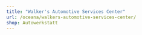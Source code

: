 ```yaml
---
title: "Walker's Automotive Services Center"
url: /oceana/walkers-automotive-services-center/
shop: Autowerkstatt
---
```


